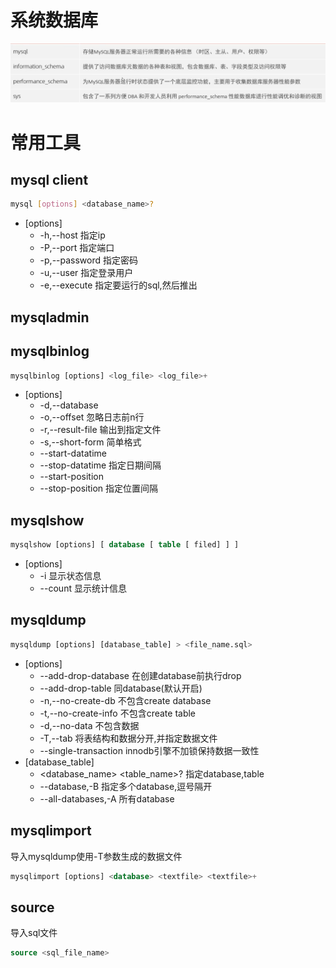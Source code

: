 # 系统数据库

![](images/Pasted%20image%2020240223193455.png)

# 常用工具

## mysql client

```sh
mysql [options] <database_name>?
```

- [options]
	- -h,--host 指定ip
	- -P,--port 指定端口
	- -p,--password 指定密码
	- -u,--user 指定登录用户
	- -e,--execute 指定要运行的sql,然后推出

## mysqladmin

## mysqlbinlog

```sql
mysqlbinlog [options] <log_file> <log_file>+
```

- [options]
	- -d,--database
	- -o,--offset 忽略日志前n行
	- -r,--result-file 输出到指定文件
	- -s,--short-form 简单格式
	- --start-datatime
	- --stop-datatime 指定日期间隔
	- --start-position
	- --stop-position 指定位置间隔

## mysqlshow

```sql
mysqlshow [options] [ database [ table [ filed] ] ]
```

- [options]
	- -i 显示状态信息
	- --count 显示统计信息

## mysqldump

```sql
mysqldump [options] [database_table] > <file_name.sql>
```

- [options]
	- --add-drop-database 在创建database前执行drop
	- --add-drop-table 同database(默认开启)
	- -n,--no-create-db 不包含create database
	- -t,--no-create-info 不包含create table
	- -d,--no-data 不包含数据
	- -T,--tab 将表结构和数据分开,并指定数据文件
	- --single-transaction innodb引擎不加锁保持数据一致性
- [database_table]
	- <database_name> <table_name>? 指定database,table
	- --database,-B 指定多个database,逗号隔开
	- --all-databases,-A 所有database

## mysqlimport

导入mysqldump使用-T参数生成的数据文件

```sql
mysqlimport [options] <database> <textfile> <textfile>+
```

## source

导入sql文件

```sql
source <sql_file_name>
```

